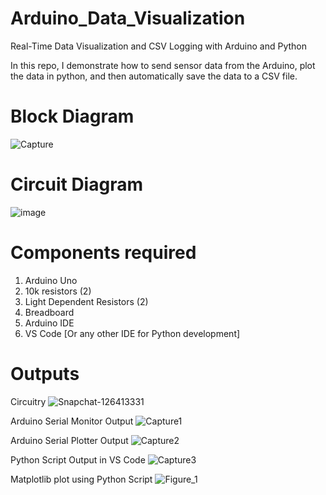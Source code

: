 # Arduino_Data_Visualization
Real-Time Data Visualization and CSV Logging with Arduino and Python

In this repo, I demonstrate how to send sensor data from the Arduino, plot the data in python, and then automatically save the data to a CSV file.

# Block Diagram
![Capture](https://github.com/KarthikT23/Arduino_Data_Visualization/assets/119528503/f14105e8-0ffe-445d-89cd-6299f4933b03)



# Circuit Diagram
![image](https://github.com/KarthikT23/Arduino_Data_Visualization/assets/119528503/311ff1f9-9479-4040-bb1f-056c03fe3d74)




# Components required
1) Arduino Uno
2) 10k resistors (2)
3) Light Dependent Resistors (2)
4) Breadboard
5) Arduino IDE
6) VS Code [Or any other IDE for Python development]




# Outputs
Circuitry
![Snapchat-126413331](https://github.com/KarthikT23/Arduino_Data_Visualization/assets/119528503/00b1fcc4-4a2b-4639-815c-41ef4295626e)




Arduino Serial Monitor Output
![Capture1](https://github.com/KarthikT23/Arduino_Data_Visualization/assets/119528503/156db692-83c1-412e-a958-b3850204cf25)





Arduino Serial Plotter Output
![Capture2](https://github.com/KarthikT23/Arduino_Data_Visualization/assets/119528503/7ebf9f64-0042-4cbd-9258-7215f320cb55)




Python Script Output in VS Code
![Capture3](https://github.com/KarthikT23/Arduino_Data_Visualization/assets/119528503/345efff4-862a-41bd-8030-06e0c6a73183)





Matplotlib plot using Python Script
![Figure_1](https://github.com/KarthikT23/Arduino_Data_Visualization/assets/119528503/799ea92f-1eec-4d0f-b113-9e78b39c12a7)





